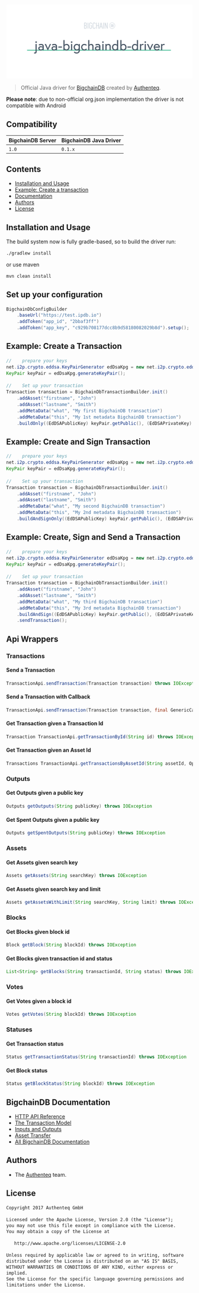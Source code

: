  [![java-bigchaindb-driver](media/repo-banner@2x.png)](https://www.bigchaindb.com)

> Official Java driver for [BigchainDB](https://github.com/bigchaindb/bigchaindb) created by [Authenteq](https://authenteq.com).

**Please note**: due to non-official org.json implementation the driver is not compatible with Android

## Compatibility

| BigchainDB Server | BigchainDB Java Driver |
| ----------------- |------------------------------|
| `1.0`             | `0.1.x`                      |


## Contents

* [Installation and Usage](#installation-and-usage)
* [Example: Create a transaction](#example-create-a-transaction)
* [Documentation](#bigchaindb-documentation)
* [Authors](#authors)
* [License](#license)

## Installation and Usage
The build system now is fully gradle-based, so to build the driver run:
```bash
./gradlew install
```
or use maven
```bash
mvn clean install
```

## Set up your configuration
```java
BigchainDbConfigBuilder
	.baseUrl("https://test.ipdb.io")
	.addToken("app_id", "2bbaf3ff")
	.addToken("app_key", "c929b708177dcc8b9d58180082029b8d").setup();
```

## Example: Create a Transaction
```java
//    prepare your keys
net.i2p.crypto.eddsa.KeyPairGenerator edDsaKpg = new net.i2p.crypto.eddsa.KeyPairGenerator();
KeyPair keyPair = edDsaKpg.generateKeyPair();

//    Set up your transaction
Transaction transaction = BigchainDbTransactionBuilder.init()
	.addAsset("firstname", "John")
	.addAsset("lastname", "Smith")
	.addMetaData("what", "My first BigchainDB transaction")
	.addMetaData("this", "My 1st metadata BigchainDB transaction")
	.buildOnly((EdDSAPublicKey) keyPair.getPublic(), (EdDSAPrivateKey) keyPair.getPrivate());

```

## Example: Create and Sign Transaction
```java
//    prepare your keys
net.i2p.crypto.eddsa.KeyPairGenerator edDsaKpg = new net.i2p.crypto.eddsa.KeyPairGenerator();
KeyPair keyPair = edDsaKpg.generateKeyPair();

//    Set up your transaction
Transaction transaction = BigchainDbTransactionBuilder.init()
	.addAsset("firstname", "John")
	.addAsset("lastname", "Smith")
	.addMetaData("what", "My second BigchainDB transaction")
	.addMetaData("this", "My 2nd metadata BigchainDB transaction")
	.buildAndSignOnly((EdDSAPublicKey) keyPair.getPublic(), (EdDSAPrivateKey) keyPair.getPrivate());

```

## Example: Create, Sign and Send a Transaction
```java
//    prepare your keys
net.i2p.crypto.eddsa.KeyPairGenerator edDsaKpg = new net.i2p.crypto.eddsa.KeyPairGenerator();
KeyPair keyPair = edDsaKpg.generateKeyPair();

//    Set up your transaction
Transaction transaction = BigchainDbTransactionBuilder.init()
	.addAsset("firstname", "John")
	.addAsset("lastname", "Smith")
	.addMetaData("what", "My third BigchainDB transaction")
	.addMetaData("this", "My 3rd metadata BigchainDB transaction")
	.buildAndSign((EdDSAPublicKey) keyPair.getPublic(), (EdDSAPrivateKey) keyPair.getPrivate())
	.sendTransaction();

```

<h2>Api Wrappers</h2>
<h3>Transactions</h3>

<h4>Send a Transaction</h4>

```java
TransactionApi.sendTransaction(Transaction transaction) throws IOException
```

<h4>Send a Transaction with Callback</h4>

```java
TransactionApi.sendTransaction(Transaction transaction, final GenericCallback callback) 
```

<h4>Get Transaction given a Transaction Id</h4>

```java
Transaction TransactionApi.getTransactionById(String id) throws IOException
```

<h4>Get Transaction given an Asset Id</h4>

```java
Transactions TransactionApi.getTransactionsByAssetId(String assetId, Operations operation)
```

<h3>Outputs</h3>

<h4>Get Outputs given a public key</h4>

```java
Outputs getOutputs(String publicKey) throws IOException
```

<h4>Get Spent Outputs given a public key</h4>

```java
Outputs getSpentOutputs(String publicKey) throws IOException
```

<h3>Assets</h3>

<h4>Get Assets given search key</h4>

```java
Assets getAssets(String searchKey) throws IOException
```

<h4>Get Assets given search key and limit</h4>

```java
Assets getAssetsWithLimit(String searchKey, String limit) throws IOException
```

<h3>Blocks</h3>

<h4>Get Blocks given block id</h4>

```java
Block getBlock(String blockId) throws IOException
```

<h4>Get Blocks given transaction id and status</h4>

```java
List<String> getBlocks(String transactionId, String status) throws IOException
```

<h3>Votes</h3>

<h4>Get Votes given a block id</h4>

```java
Votes getVotes(String blockId) throws IOException 
```

<h3>Statuses</h3>

<h4>Get Transaction status</h4>

```java
Status getTransactionStatus(String transactionId) throws IOException
```

<h4>Get Block status</h4>

```java
Status getBlockStatus(String blockId) throws IOException
```


## BigchainDB Documentation

- [HTTP API Reference](https://docs.bigchaindb.com/projects/server/en/latest/http-client-server-api.html)
- [The Transaction Model](https://docs.bigchaindb.com/projects/server/en/latest/data-models/transaction-model.html?highlight=crypto%20conditions)
- [Inputs and Outputs](https://docs.bigchaindb.com/projects/server/en/latest/data-models/inputs-outputs.html)
- [Asset Transfer](https://docs.bigchaindb.com/projects/py-driver/en/latest/usage.html#asset-transfer)
- [All BigchainDB Documentation](https://docs.bigchaindb.com/)

## Authors

- The [Authenteq](https://authenteq.com) team.

## License

```
Copyright 2017 Authenteq GmbH

Licensed under the Apache License, Version 2.0 (the "License");
you may not use this file except in compliance with the License.
You may obtain a copy of the License at

   http://www.apache.org/licenses/LICENSE-2.0

Unless required by applicable law or agreed to in writing, software
distributed under the License is distributed on an "AS IS" BASIS,
WITHOUT WARRANTIES OR CONDITIONS OF ANY KIND, either express or implied.
See the License for the specific language governing permissions and
limitations under the License.
```
